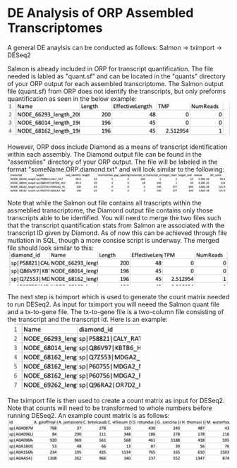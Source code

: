 # DE Analysis of ORP Assembled Transcriptomes

A general DE anaylsis can be conducted as follows:
Salmon -> tximport -> DESeq2

Salmon is already included in ORP for transcript quantification. The file needed is labled as "quant.sf" and can be located in the "quants" directory of your ORP output for each assembled transcriptome.
The Salmon output file (quant.sf) from ORP does not identify the transcripts, but only preforms quantification as seen in the below example:
![Model](https://github.com/mchunn-1/Bat_Project/blob/main/Screen%20Shot%202023-01-17%20at%202.13.44%20PM.png)

However, ORP does include Diamond as a means of transcript identification within each assembly. The Diamond output file can be found in the "assemblies" directory of your ORP output. The file will be labeled in the format "someName.ORP.diamond.txt" and will look similar to the following:
![Model](https://github.com/mchunn-1/Bat_Project/blob/main/Screen%20Shot%202023-01-17%20at%202.15.14%20PM.png)

Note that while the Salmon out file contains all trascripts within the assmeblied transcriptome, the Diamond output file contains only those transcripts able to be identified. You will need to merge the two files such that the transcript quantification stats from Salmon are associated with the transcript ID given by Diamond. As of now this can be achieved through file mutlation in SQL, though a more consise script is underway. The merged file should look similar to this:
![Model](https://github.com/mchunn-1/Bat_Project/blob/main/Screen%20Shot%202023-01-17%20at%202.10.51%20PM.png)

The next step is tximport which is used to generate the count matrix needed to run DESeq2. As input for tximport you will neeed the Salmon quant file and a tx-to-gene file. The tx-to-gene file is a two-column file consisting of the transcript and the transcript id. Here is an example:
![Model](https://github.com/mchunn-1/Bat_Project/blob/main/Screen%20Shot%202023-01-17%20at%202.09.11%20PM.png)

The tximport file is then used to create a count matrix as input for DESeq2. Note that counts will need to be transformed to whole numbers before running DESeq2. An example count matrix is as follows:
![Model](https://github.com/mchunn-1/Bat_Project/blob/main/Screen%20Shot%202023-01-17%20at%202.02.12%20PM.png)

